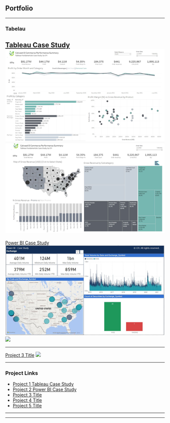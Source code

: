 ## Portfolio

---

### Tabelau 

[Tableau Case Study](/pdf/tableau_github_details_page_finished.pdf)
<img src="images/git hub1 pic 1 tableau.jpg?raw=true"/>
<img src="images/github1_pic2_tableau.JPG?raw=true"/>
---
[Power BI Case Study](/pdf/sample_presentation.pdf)
<img src="images/github_powerbi_pic1.jpg?raw=true"/>
<img src="images/github1_powerbi_pic2.jpg?raw=true"/>

---
[Project 3 Title](http://example.com/)
<img src="images/dummy_thumbnail.jpg?raw=true"/>

---

### Project Links

- [Project 1 Tableau Case Study](https://public.tableau.com/app/profile/samuel.davison/viz/TableauCaseStudy-CFI/Dashboard1/)
- [Project 2 Power BI Case Study](http://example.com/)
- [Project 3 Title](http://example.com/)
- [Project 4 Title](http://example.com/)
- [Project 5 Title](http://example.com/)

---




---
<p style="font-size:11px"><evanca</a></p>
<!-- Remove above link if you don't want to attibute -->
